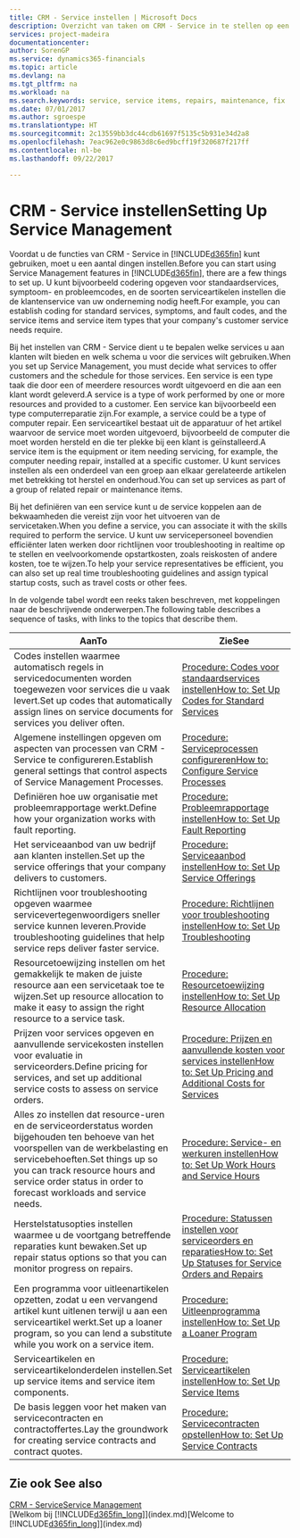 ```yaml
---
title: CRM - Service instellen | Microsoft Docs
description: Overzicht van taken om CRM - Service in te stellen op een manier die past bij de manier waarop uw organisaties hun services beheren.
services: project-madeira
documentationcenter: 
author: SorenGP
ms.service: dynamics365-financials
ms.topic: article
ms.devlang: na
ms.tgt_pltfrm: na
ms.workload: na
ms.search.keywords: service, service items, repairs, maintenance, fix
ms.date: 07/01/2017
ms.author: sgroespe
ms.translationtype: HT
ms.sourcegitcommit: 2c13559bb3dc44cdb61697f5135c5b931e34d2a8
ms.openlocfilehash: 7eac962e0c9863d8c6ed9bcff19f320687f217ff
ms.contentlocale: nl-be
ms.lasthandoff: 09/22/2017

---
```


# <a name="setting-up-service-management"></a><span data-ttu-id="24754-103">CRM - Service instellen</span><span class="sxs-lookup"><span data-stu-id="24754-103">Setting Up Service Management</span></span>
<span data-ttu-id="24754-104">Voordat u de functies van CRM - Service in [!INCLUDE[d365fin](includes/d365fin_md.md)] kunt gebruiken, moet u een aantal dingen instellen.</span><span class="sxs-lookup"><span data-stu-id="24754-104">Before you can start using Service Management features in [!INCLUDE[d365fin](includes/d365fin_md.md)], there are a few things to set up.</span></span> <span data-ttu-id="24754-105">U kunt bijvoorbeeld codering opgeven voor standaardservices, symptoom- en probleemcodes, en de soorten serviceartikelen instellen die de klantenservice van uw onderneming nodig heeft.</span><span class="sxs-lookup"><span data-stu-id="24754-105">For example, you can establish coding for standard services, symptoms, and fault codes, and the service items and service item types that your company's customer service needs require.</span></span>  

<span data-ttu-id="24754-106">Bij het instellen van CRM - Service dient u te bepalen welke services u aan klanten wilt bieden en welk schema u voor die services wilt gebruiken.</span><span class="sxs-lookup"><span data-stu-id="24754-106">When you set up Service Management, you must decide what services to offer customers and the schedule for those services.</span></span> <span data-ttu-id="24754-107">Een service is een type taak die door een of meerdere resources wordt uitgevoerd en die aan een klant wordt geleverd.</span><span class="sxs-lookup"><span data-stu-id="24754-107">A service is a type of work performed by one or more resources and provided to a customer.</span></span> <span data-ttu-id="24754-108">Een service kan bijvoorbeeld een type computerreparatie zijn.</span><span class="sxs-lookup"><span data-stu-id="24754-108">For example, a service could be a type of computer repair.</span></span> <span data-ttu-id="24754-109">Een serviceartikel bestaat uit de apparatuur of het artikel waarvoor de service moet worden uitgevoerd, bijvoorbeeld de computer die moet worden hersteld en die ter plekke bij een klant is geïnstalleerd.</span><span class="sxs-lookup"><span data-stu-id="24754-109">A service item is the equipment or item needing servicing, for example, the computer needing repair, installed at a specific customer.</span></span> <span data-ttu-id="24754-110">U kunt services instellen als een onderdeel van een groep aan elkaar gerelateerde artikelen met betrekking tot herstel en onderhoud.</span><span class="sxs-lookup"><span data-stu-id="24754-110">You can set up services as part of a group of related repair or maintenance items.</span></span>  
  
<span data-ttu-id="24754-111">Bij het definiëren van een service kunt u de service koppelen aan de bekwaamheden die vereist zijn voor het uitvoeren van de servicetaken.</span><span class="sxs-lookup"><span data-stu-id="24754-111">When you define a service, you can associate it with the skills required to perform the service.</span></span> <span data-ttu-id="24754-112">U kunt uw servicepersoneel bovendien efficiënter laten werken door richtlijnen voor troubleshooting in realtime op te stellen en veelvoorkomende opstartkosten, zoals reiskosten of andere kosten, toe te wijzen.</span><span class="sxs-lookup"><span data-stu-id="24754-112">To help your service representatives be efficient, you can also set up real time troubleshooting guidelines and assign typical startup costs, such as travel costs or other fees.</span></span>  

<span data-ttu-id="24754-113">In de volgende tabel wordt een reeks taken beschreven, met koppelingen naar de beschrijvende onderwerpen.</span><span class="sxs-lookup"><span data-stu-id="24754-113">The following table describes a sequence of tasks, with links to the topics that describe them.</span></span>  
  
| <span data-ttu-id="24754-114">Aan</span><span class="sxs-lookup"><span data-stu-id="24754-114">To</span></span> | <span data-ttu-id="24754-115">Zie</span><span class="sxs-lookup"><span data-stu-id="24754-115">See</span></span> |
| --- | --- |
| <span data-ttu-id="24754-116">Codes instellen waarmee automatisch regels in servicedocumenten worden toegewezen voor services die u vaak levert.</span><span class="sxs-lookup"><span data-stu-id="24754-116">Set up codes that automatically assign lines on service documents for services you deliver often.</span></span> |[<span data-ttu-id="24754-117">Procedure: Codes voor standaardservices instellen</span><span class="sxs-lookup"><span data-stu-id="24754-117">How to: Set Up Codes for Standard Services</span></span>](service-how-setup-service-coding.md)|
| <span data-ttu-id="24754-118">Algemene instellingen opgeven om aspecten van processen van CRM - Service te configureren.</span><span class="sxs-lookup"><span data-stu-id="24754-118">Establish general settings that control aspects of Service Management Processes.</span></span>|[<span data-ttu-id="24754-119">Procedure: Serviceprocessen configureren</span><span class="sxs-lookup"><span data-stu-id="24754-119">How to: Configure Service Processes</span></span>](service-setup-service-processes.md)|
| <span data-ttu-id="24754-120">Definiëren hoe uw organisatie met probleemrapportage werkt.</span><span class="sxs-lookup"><span data-stu-id="24754-120">Define how your organization works with fault reporting.</span></span> |[<span data-ttu-id="24754-121">Procedure: Probleemrapportage instellen</span><span class="sxs-lookup"><span data-stu-id="24754-121">How to: Set Up Fault Reporting</span></span>](service-how-setup-fault-reporting.md) |
| <span data-ttu-id="24754-122">Het serviceaanbod van uw bedrijf aan klanten instellen.</span><span class="sxs-lookup"><span data-stu-id="24754-122">Set up the service offerings that your company delivers to customers.</span></span>|[<span data-ttu-id="24754-123">Procedure: Serviceaanbod instellen</span><span class="sxs-lookup"><span data-stu-id="24754-123">How to: Set Up Service Offerings</span></span>](service-how-setup-service-offerings.md)|
| <span data-ttu-id="24754-124">Richtlijnen voor troubleshooting opgeven waarmee servicevertegenwoordigers sneller service kunnen leveren.</span><span class="sxs-lookup"><span data-stu-id="24754-124">Provide troubleshooting guidelines that help service reps deliver faster service.</span></span> |[<span data-ttu-id="24754-125">Procedure: Richtlijnen voor troubleshooting instellen</span><span class="sxs-lookup"><span data-stu-id="24754-125">How to: Set Up Troubleshooting</span></span>](service-how-setup-troubleshooting.md) |
| <span data-ttu-id="24754-126">Resourcetoewijzing instellen om het gemakkelijk te maken de juiste resource aan een servicetaak toe te wijzen.</span><span class="sxs-lookup"><span data-stu-id="24754-126">Set up resource allocation to make it easy to assign the right resource to a service task.</span></span> |[<span data-ttu-id="24754-127">Procedure: Resourcetoewijzing instellen</span><span class="sxs-lookup"><span data-stu-id="24754-127">How to: Set Up Resource Allocation</span></span>](service-how-setup-resource-allocation.md) |
| <span data-ttu-id="24754-128">Prijzen voor services opgeven en aanvullende servicekosten instellen voor evaluatie in serviceorders.</span><span class="sxs-lookup"><span data-stu-id="24754-128">Define pricing for services, and set up additional service costs to assess on service orders.</span></span> |[<span data-ttu-id="24754-129">Procedure: Prijzen en aanvullende kosten voor services instellen</span><span class="sxs-lookup"><span data-stu-id="24754-129">How to: Set Up Pricing and Additional Costs for Services</span></span>](service-how-setup-service-costs-pricing.md)|
| <span data-ttu-id="24754-130">Alles zo instellen dat resource-uren en de serviceorderstatus worden bijgehouden ten behoeve van het voorspellen van de werkbelasting en servicebehoeften.</span><span class="sxs-lookup"><span data-stu-id="24754-130">Set things up so you can track resource hours and service order status in order to forecast workloads and service needs.</span></span>|[<span data-ttu-id="24754-131">Procedure: Service- en werkuren instellen</span><span class="sxs-lookup"><span data-stu-id="24754-131">How to: Set Up Work Hours and Service Hours</span></span>](service-how-setup-work-service-hours.md)|
| <span data-ttu-id="24754-132">Herstelstatusopties instellen waarmee u de voortgang betreffende reparaties kunt bewaken.</span><span class="sxs-lookup"><span data-stu-id="24754-132">Set up repair status options so that you can monitor progress on repairs.</span></span> | [<span data-ttu-id="24754-133">Procedure: Statussen instellen voor serviceorders en reparaties</span><span class="sxs-lookup"><span data-stu-id="24754-133">How to: Set Up Statuses for Service Orders and Repairs</span></span>](service-order-repair-status.md)|
| <span data-ttu-id="24754-134">Een programma voor uitleenartikelen opzetten, zodat u een vervangend artikel kunt uitlenen terwijl u aan een serviceartikel werkt.</span><span class="sxs-lookup"><span data-stu-id="24754-134">Set up a loaner program, so you can lend a substitute while you work on a service item.</span></span> |[<span data-ttu-id="24754-135">Procedure: Uitleenprogramma instellen</span><span class="sxs-lookup"><span data-stu-id="24754-135">How to: Set Up a Loaner Program</span></span>](service-how-setup-loaner-program.md) |
| <span data-ttu-id="24754-136">Serviceartikelen en serviceartikelonderdelen instellen.</span><span class="sxs-lookup"><span data-stu-id="24754-136">Set up service items and service item components.</span></span> |[<span data-ttu-id="24754-137">Procedure: Serviceartikelen instellen</span><span class="sxs-lookup"><span data-stu-id="24754-137">How to: Set Up Service Items</span></span>](service-how-setup-service-items.md) |
| <span data-ttu-id="24754-138">De basis leggen voor het maken van servicecontracten en contractoffertes.</span><span class="sxs-lookup"><span data-stu-id="24754-138">Lay the groundwork for creating service contracts and contract quotes.</span></span> |[<span data-ttu-id="24754-139">Procedure: Servicecontracten opstellen</span><span class="sxs-lookup"><span data-stu-id="24754-139">How to: Set Up Service Contracts</span></span>](service-how-setup-service-contracts.md) |

## <a name="see-also"></a><span data-ttu-id="24754-140">Zie ook </span><span class="sxs-lookup"><span data-stu-id="24754-140">See also</span></span>
[<span data-ttu-id="24754-141">CRM - Service</span><span class="sxs-lookup"><span data-stu-id="24754-141">Service Management</span></span>](service-service.md)  
<span data-ttu-id="24754-142">[Welkom bij [!INCLUDE[d365fin_long](includes/d365fin_long_md.md)]](index.md)</span><span class="sxs-lookup"><span data-stu-id="24754-142">[Welcome to [!INCLUDE[d365fin_long](includes/d365fin_long_md.md)]](index.md)</span></span>  

